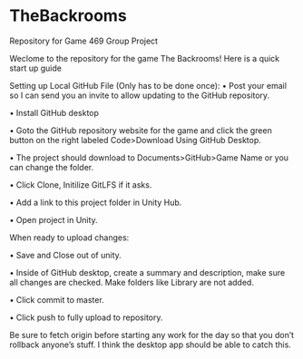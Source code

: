 # TheBackrooms
Repository for Game 469 Group Project

Weclome to the repository for the game The Backrooms! Here is a quick start up guide

Setting up Local GitHub File (Only has to be done once): • Post your email so I can send you an invite to allow updating to the GitHub repository.

• Install GitHub desktop

• Goto the GitHub repository website for the game and click the green button on the right labeled Code>Download Using GitHub Desktop.

• The project should download to Documents>GitHub>Game Name or you can change the folder.

• Click Clone, Initilize GitLFS if it asks.

• Add a link to this project folder in Unity Hub.

• Open project in Unity.

When ready to upload changes:

• Save and Close out of unity.

• Inside of GitHub desktop, create a summary and description, make sure all changes are checked. Make folders like Library are not added.

• Click commit to master.

• Click push to fully upload to repository.

Be sure to fetch origin before starting any work for the day so that you don’t rollback anyone’s stuff. I think the desktop app should be able to catch this.
